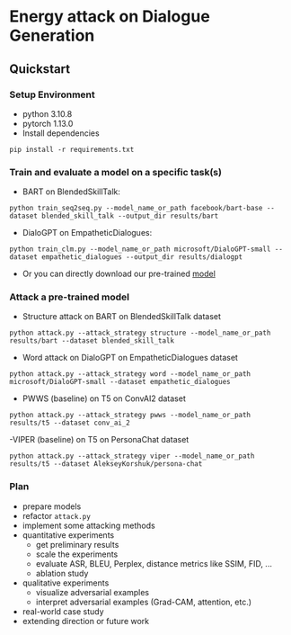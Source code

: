 # Energy attack on Dialogue Generation

## Quickstart

### Setup Environment
- python 3.10.8
- pytorch 1.13.0
- Install dependencies
```
pip install -r requirements.txt
```

### Train and evaluate a model on a specific task(s)

- BART on BlendedSkillTalk:
```
python train_seq2seq.py --model_name_or_path facebook/bart-base --dataset blended_skill_talk --output_dir results/bart
```
- DialoGPT on EmpatheticDialogues:
```
python train_clm.py --model_name_or_path microsoft/DialoGPT-small --dataset empathetic_dialogues --output_dir results/dialogpt
```
- Or you can directly download our pre-trained [model](https://drive.google.com/drive/folders/1rWexrwHCgCFYiNVk2yFKSI8iV8baWfFt?usp=sharing) 

### Attack a pre-trained model
- Structure attack on BART on BlendedSkillTalk dataset
```
python attack.py --attack_strategy structure --model_name_or_path results/bart --dataset blended_skill_talk
```
- Word attack on DialoGPT on EmpatheticDialogues dataset 
```
python attack.py --attack_strategy word --model_name_or_path microsoft/DialoGPT-small --dataset empathetic_dialogues
```
- PWWS (baseline) on T5 on ConvAI2 dataset
```
python attack.py --attack_strategy pwws --model_name_or_path results/t5 --dataset conv_ai_2
```
-VIPER (baseline) on T5 on PersonaChat dataset
```
python attack.py --attack_strategy viper --model_name_or_path results/t5 --dataset AlekseyKorshuk/persona-chat
```
### Plan
- prepare models
- refactor ```attack.py```
- implement some attacking methods
- quantitative experiments
  - get preliminary results
  - scale the experiments
  - evaluate ASR, BLEU, Perplex, distance metrics like SSIM, FID, ...
  - ablation study
- qualitative experiments
  - visualize adversarial examples
  - interpret adversarial examples (Grad-CAM, attention, etc.)
- real-world case study
- extending direction or future work

<!-- 
### Course Project
[Report](https://www.overleaf.com/read/cvvhfbrykfcr)

[Slides](https://github.com/yul091/QASlow/raw/main/course_project/Presentation.pptx) -->
